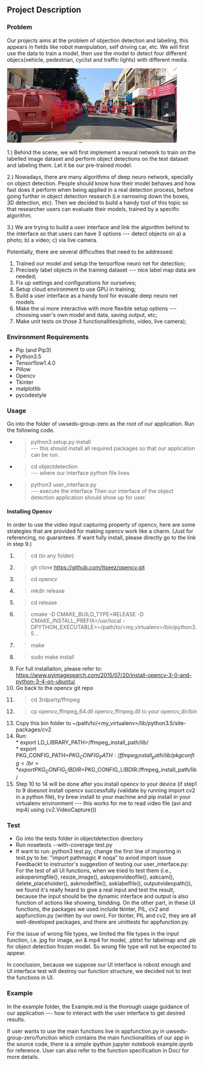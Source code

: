 ## Project Description

### Problem

Our projects aims at the problem of objection detection and labeling, this appears in fields like robot manipulation, self driving car, etc. We will first use the data to train a model, then use the model to detect four different objecs(vehicle, pedestrian, cyclist and traffic lights) with different media.

![](/1.png)

1.) Behind the scene, we will first implement a neural network to train on the labelled image dataset and perform object detections on the test dataset and labeling them. Let it be our pre-trained model.

2.) Nowadays, there are many algorithms of deep neuro network, specially on object detection. People should know how their model behaves and how fast does it perform when being applied in a real detection process, before going further in object detection research (i.e narrowing down the boxes, 3D detection, etc). Then we decided to build a handy tool of this topic so that researcher users can evaluate their models, trained by a specific algorithm.

3.) We are trying to build a user interface and link the algorithm behind to the interface so that users can have 3 options --- detect objects on a) a photo; b) a video; c) via live camera.

Potentially, there are several difficulties that need to be addressed:
1. Trained our model and setup the tensorflow neuro net for detection;
2. Precisely label objects in the training dataset --- nice label map data are needed;
3. Fix up settings and configurations for ourselves;
4. Setup cloud environment to use GPU in training;
4. Build a user interface as a handy tool for evauate deep neuro net models.
5. Make the ui more interactive with more flexible setup options --- choosing user's own model and data, saving output, etc;
6. Make unit tests on those 3 functionalities(photo, video, live camera);

### Environment Requirements
* Pip (and Pip3)
* Python3.5
* Tensorflow1.4.0
* Pillow
* Opencv
* Tkinter
* matplotlib
* pycodestyle

### Usage ###
Go into the folder of uwseds-group-zero as the root of our application. Run the following code.
* > python3 setup.py install </br>
--- this should install all required packages so that our application can be run.
* > cd objectdetection </br>
--- where our interface python file lives
* > python3 user_interface.py </br>
--- execute the interface
Then our interface of the object detection application should show up for user.

#### Installing Opencv ####
In order to use the video input capturing property of opencv, here are some strategies that are provided for making opencv work like a charm.
(Just for referencing, no guarantees. If want fully install, please directly go to the link in step 9.)
1. > cd (to any folder)
2. > git clone https://github.com/Itseez/opencv.git
3. > cd opencv
4. > mkdir release
5. > cd release
6. > cmake -D CMAKE_BUILD_TYPE=RELEASE -D CMAKE_INSTALL_PREFIX=/usr/local -DPYTHON_EXECUTABLE=~/path/to/<my_virtualenv>/bin/python3.5 ..
7. > make
8. > sudo make install
9. For full installaiton, please refer to: https://www.pyimagesearch.com/2015/07/20/install-opencv-3-0-and-python-3-4-on-ubuntu/
10. Go back to the opencv git repo
11. > cd 3rdparty/ffmpeg
12. > cp opencv_ffmpeg_64.dll opencv_ffmpeg.dll to your opencv_dir/bin
13. Copy this bin folder to ~/path/to/<my_virtualenv>/lib/python3.5/site-packages/cv2
14. Run: </br>
		 * export LD_LIBRARY_PATH=/ffmpeg_install_path/lib/ </br>
		 * export PKG_CONFIG_PATH=$PKG_CONFIG_PATH:/ffmpeg_install_path/lib/pkgconfig </br>
		 * export PKG_CONFIG_LIBDIR=$PKG_CONFIG_LIBDIR:/ffmpeg_install_path/lib/ </br>
15. Step 10 to 14 will be done after you install opencv to your device (if step1 to 9 doesnot install opencv successfully (validate by running import cv2 in a python file), try brew install to your machine and pip install in your virtualenv environment --- this works for me to read video file (avi and mp4) using cv2.VideoCapture())

### Test ###
* Go into the tests folder in objectdetection directory
* Run nosetests --with-coverage test.py
* If want to run: python3 test.py, change the first line of importing in test.py to be: "import pathmagic  # noqa" to aviod import issue
Feedbackt to instructor's suggestion of testing our user_interface.py: 
For the test of all UI functions, when we tried to test them (i.e., askopenimgfile(), resize_image(), askopenvideofile(), askcam(), delete_placeholder(), askmodelfile(), asklabelfile(), outputvideopath()), we found it's really heard to give a real input and test the result, because the input should be the dynamic interface and output is also function of actions like showing, bindding. On the other part, in these UI functions, the packages we used include tkinter, PIL, cv2 and appfunction.py (written by our own). For tkinter, PIL and cv2, they are all well-developed packages, and there are uinittests for appfunction.py. 

For the issue of wrong file types, we limited the file types in the input function, i.e. jpg for image, avi & mp4 for model, .pbtxt for labelmap and .pb for object detection frozen model. So wrong file type will not be expected to appear.

In conclusion, because we suppose our UI interface is robost enough and UI interface test will destroy our function structure, we decided not to test the functions in UI.


### Example ###
In the example folder, the Example.md is the thorough usage guidance of our application --- how to interact with the user interface to get desired results.

If user wants to use the main functions live in appfunction.py in uwseds-group-zero/function which contains the main functionalities of our app in the source code, there is a simple ipython jupyter notebook example.ipynb for reference.
User can also refer to the function specification in Doc/ for more details.
